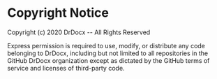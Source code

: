 # Copyright Notice

Copyright (c) 2020 DrDocx -- All Rights Reserved

Express permission is required to use, modify, or distribute any code belonging to DrDocx, including but not limited to all repositories in the GitHub DrDocx organization except as dictated by the GitHub terms of service and licenses of third-party code.
